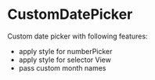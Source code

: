 # CustomDatePicker
Custom date picker with following features:
- apply style for numberPicker
- apply style for selector View
- pass custom month names
